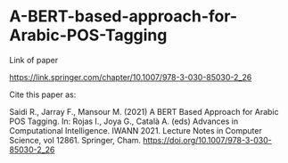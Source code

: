 # A-BERT-based-approach-for-Arabic-POS-Tagging

Link of paper 

https://link.springer.com/chapter/10.1007/978-3-030-85030-2_26 


Cite this paper as:

Saidi R., Jarray F., Mansour M. (2021) A BERT Based Approach for Arabic POS Tagging. In: Rojas I., Joya G., Català A. (eds) Advances in Computational Intelligence. IWANN 2021. Lecture Notes in Computer Science, vol 12861. Springer, Cham. https://doi.org/10.1007/978-3-030-85030-2_26
